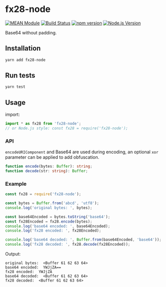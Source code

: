 # fx28-node

[![MEAN Module](https://img.shields.io/badge/MEAN%20Module-TypeScript-blue.svg)](https://github.com/mgenware/MEAN-Module)
[![Build Status](https://travis-ci.org/mgenware/fx28-node.svg?branch=master)](http://travis-ci.org/mgenware/fx28-node)
[![npm version](https://badge.fury.io/js/fx28-node.svg)](https://badge.fury.io/js/fx28-node)
[![Node.js Version](http://img.shields.io/node/v/fx28-node.svg)](https://nodejs.org/en/)

Base64 without padding.

## Installation
```sh
yarn add fx28-node
```

## Run tests
```sh
yarn test
```

## Usage
import:
```js
import * as fx28 from 'fx28-node';
// or Node.js style: const fx28 = require('fx28-node');
```

### API
`encodeURIComponent` and Base64 are used during encoding, an optional `xor` parameter can be applied to add obfuscation.

```typescript
function encode(bytes: Buffer): string;
function decode(str: string): Buffer;
```

### Example
```js
const fx28 = require('fx28-node');

const bytes = Buffer.from('abcd', 'utf8');
console.log('original bytes: ', bytes);

const base64Encoded = bytes.toString('base64');
const fx28Encoded = fx28.encode(bytes);
console.log('base64 encoded: ', base64Encoded);
console.log('fx28 encoded: ', fx28Encoded);

console.log('base64 decoded: ', Buffer.from(base64Encoded, 'base64'));
console.log('fx28 decoded: ', fx28.decode(fx28Encoded));
```

Output:
```
original bytes:  <Buffer 61 62 63 64>
base64 encoded:  YWJjZA==
fx28 encoded:  YWJjZA
base64 decoded:  <Buffer 61 62 63 64>
fx28 decoded:  <Buffer 61 62 63 64>
```